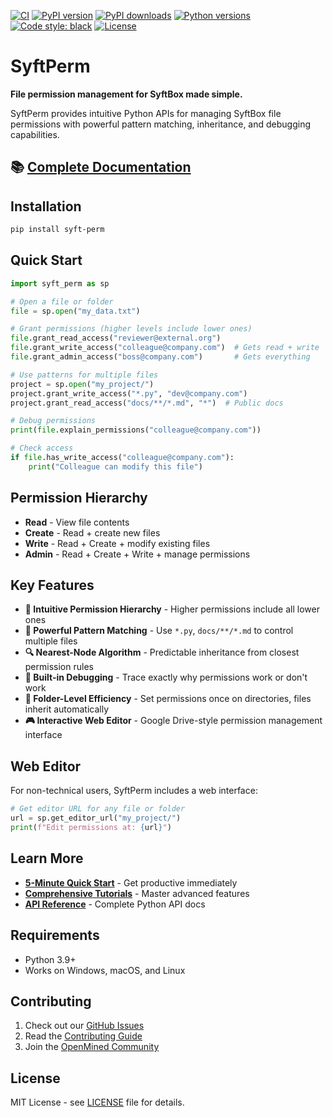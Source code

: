 [![CI](https://github.com/OpenMined/syft-perm/actions/workflows/test.yml/badge.svg)](https://github.com/OpenMined/syft-perm/actions/workflows/test.yml)
[![PyPI version](https://img.shields.io/pypi/v/syft-perm.svg)](https://pypi.org/project/syft-perm/)
[![PyPI downloads](https://img.shields.io/pypi/dm/syft-perm.svg)](https://pypi.org/project/syft-perm/)
[![Python versions](https://img.shields.io/pypi/pyversions/syft-perm.svg)](https://pypi.org/project/syft-perm/)
[![Code style: black](https://img.shields.io/badge/code%20style-black-000000.svg)](https://github.com/psf/black)
[![License](https://img.shields.io/github/license/OpenMined/syft-perm.svg)](https://github.com/OpenMined/syft-perm/blob/main/LICENSE)

# SyftPerm

**File permission management for SyftBox made simple.**

SyftPerm provides intuitive Python APIs for managing SyftBox file permissions with powerful pattern matching, inheritance, and debugging capabilities.

## 📚 **[Complete Documentation](https://openmined.github.io/syft-perm/)**

## Installation

```bash
pip install syft-perm
```

## Quick Start

```python
import syft_perm as sp

# Open a file or folder
file = sp.open("my_data.txt")

# Grant permissions (higher levels include lower ones)
file.grant_read_access("reviewer@external.org")
file.grant_write_access("colleague@company.com")  # Gets read + write
file.grant_admin_access("boss@company.com")       # Gets everything

# Use patterns for multiple files
project = sp.open("my_project/")
project.grant_write_access("*.py", "dev@company.com")
project.grant_read_access("docs/**/*.md", "*")  # Public docs

# Debug permissions
print(file.explain_permissions("colleague@company.com"))

# Check access
if file.has_write_access("colleague@company.com"):
    print("Colleague can modify this file")
```

## Permission Hierarchy

- **Read** - View file contents
- **Create** - Read + create new files  
- **Write** - Read + Create + modify existing files
- **Admin** - Read + Create + Write + manage permissions

## Key Features

- **🎯 Intuitive Permission Hierarchy** - Higher permissions include all lower ones
- **🌟 Powerful Pattern Matching** - Use `*.py`, `docs/**/*.md` to control multiple files
- **🔍 Nearest-Node Algorithm** - Predictable inheritance from closest permission rules
- **🐛 Built-in Debugging** - Trace exactly why permissions work or don't work
- **📁 Folder-Level Efficiency** - Set permissions once on directories, files inherit automatically
- **🎮 Interactive Web Editor** - Google Drive-style permission management interface

## Web Editor

For non-technical users, SyftPerm includes a web interface:

```python
# Get editor URL for any file or folder
url = sp.get_editor_url("my_project/")
print(f"Edit permissions at: {url}")
```

## Learn More

- **[5-Minute Quick Start](https://openmined.github.io/syft-perm/quickstart.html)** - Get productive immediately
- **[Comprehensive Tutorials](https://openmined.github.io/syft-perm/tutorials/)** - Master advanced features
- **[API Reference](https://openmined.github.io/syft-perm/api/)** - Complete Python API docs

## Requirements

- Python 3.9+
- Works on Windows, macOS, and Linux

## Contributing

1. Check out our [GitHub Issues](https://github.com/OpenMined/syft-perm/issues)
2. Read the [Contributing Guide](CONTRIBUTING.md)
3. Join the [OpenMined Community](https://openmined.org/)

## License

MIT License - see [LICENSE](LICENSE) file for details.
